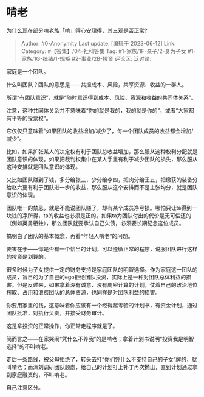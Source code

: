 # 啃老
[为什么现在部分啃老族「啃」得心安理得，其三观是否正常?](https://www.zhihu.com/question/23069403/answer/3069568910)

> Author: #0-Anonymity
> Last update: [编辑于 2023-06-12]
> Link:
> Category: #【答集】/04-社科答集 
> Tag: #1-家族/1F-亲子/2-身为子女 #1-家族/1G-统绪/1-规矩 #2-事业/2B-投资
> 评论区:
> 泛讨论:

家庭是一个团队。

什么叫团队？团队的意思是——共担成本、风险，共享资源、收益的一群人。

所谓“有团队意识”，就是“随时意识得到成本、风险、资源和收益的共同体关系”。

注意，这种共同体关系并不意味着“你的就是我的，我的就是你的”，或者“大家都有平等的投票权”。

它仅仅只意味着“如果团队的收益增加/减少了，每一个团队成员的收益都会增加/减少”。

比如，如果扩张某人的决定权有利于团队总收益增加，那么服从这种权利分配就是团队意识的体现。如果把裁判权集中在某人手里有利于减少团队的损失，那么服从这种安排就是团队意识的体现。

又比如团队赚到了钱，多分给张三，少分给李四，把肉分给王五，把缴获的装备分给赵六更有利于团队进一步的收益，那么服从这个安排而不是主张均分，就是团队意识的体现。

团队唯一的禁忌，就是不能说团队赚了，却有某个成员净亏损。哪怕只让ta得到一块钱的净所得，ta的收益也必须是正的。如果ta为团队付出的代价是无可偿还的（例如英勇牺牲），那么团队就要承认自己欠债，必须要长期纪念这位成员。

搞明白了团队的基本概念，再看“年轻人啃老”的问题。

要害在于——你是否有一个恰当的计划，可以遵循正常的程序，说服团队进行这样的投资是划算的。

很多时候为子女提供一定的财务支持是家庭团队的明智选择。作为家庭这一团队的成员，盲目的为了自己的ego拒绝团队投资，实际上是一种对团队总体利益的损害。但是反过来，如果拿着没有诚意、没有周密计算的计划，仗着自己的政治地位榨取、占用和浪费团队的总体资源，也同样是对团队利益的损害。

你要用家里的钱，这意味着你应该有一个经得起考验的计划书，有资金计划，通过团队批准，对执行负责，并接受财务审计。

这是拿投资的正常操作，你正常走程序就是了。

简而言之——在家哭闹“凭什么不养我”的是啃老；拿着计划书说明“投资我是明智选择”的不叫啃老。

走后一条路线，被父母拒绝了，转头去打“你们凭什么不支持自己的子女”牌的，就叫啃老；而深刻调研团队顾虑，给自己的计划打上补丁再次抛出，直到计划通过拿到家庭融资的，不叫啃老。

自己注意区分。
